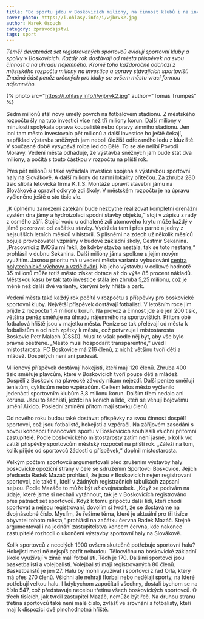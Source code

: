 ```yaml
---
title: "Do sportu jdou v Boskovicích miliony, na činnost klubů i na investice "
cover-photo: https://i.ohlasy.info/i/wjbrvk2.jpg
author: Marek Osouch
category: zpravodajství
tags: sport
---
```


*Téměř devatenáct set registrovaných sportovců evidují sportovní kluby a spolky v Boskovicích. Každý rok dostávají od města příspěvek na svou činnost a na úhradu nájemného. Kromě toho každoročně odchází z městského rozpočtu miliony na investice a opravy stávajících sportovišť. Značná část peněz určených pro kluby se ovšem městu vrací formou nájemného.*

{% photo src="https://i.ohlasy.info/i/wjbrvk2.jpg" author="Tomáš Trumpeš" %}

Sedm milionů stál nový umělý povrch na fotbalovém stadionu. Z městského rozpočtu šly na tuto investici více než tři miliony korun. Další miliony v minulosti spolykala oprava koupaliště nebo úpravy zimního stadionu. Jen loni tam město investovalo pět milionů a další investice ho ještě čekají, například výstavba sněžných jam neboli úložišť odřezaného ledu z kluziště. V současné době vysypává rolba led do Bělé. To se ale nelíbí Povodí Moravy. Vedení města odhaduje, že výstavba sněžných jam bude stát dva miliony, a počítá s touto částkou v rozpočtu na příští rok.

Přes pět milionů si také vyžádala investice spojená s výstavbou sportovní haly na Slovákově. A další miliony do tamní lokality přitečou. Za zhruba 280 tisíc slíbila letovická firma K.T.S. Montáže upravit stavební jámu na Slovákově a opravit odkryté zdi školy. V městském rozpočtu je na úpravu vyčleněno ještě o sto tisíc víc.

„K úplnému zamezení zatékání bude nezbytné realizovat kompletní drenážní systém dna jámy a hydroizolaci spodní stavby objektu,“ stojí v zápisu z rady z osmého září. Stojící vodu u odhalené zdi atomového krytu může každý v jámě pozorovat od začátku stavby. Vydržela tam i přes parné a jedny z nejsušších letních měsíců v historii. S plísněmi na zdech už několik měsíců bojuje provozovatel vzpírány v budově základní školy, Čestmír Sekanina. „Pracovníci z IMOSu mi řekli, že kdyby stavba nestála, tak se toto nestane,“ prohlásil v dubnu  Sekanina. Další miliony jáma spolkne s jejím novým využitím. Jasnou prioritu má u vedení města varianta vybudování [centra polytechnické výchovy a vzdělávání](/clanky/2015/10/budoucnost-slovakovy.html). Na jeho výstavbu v celkové hodnotě 35 milionů může totiž město získat dotace až do výše 85 procent nákladů. Městskou kasu by tak tato investice stála jen zhruba 5,25 milionu, což je méně než další dvě varianty, kterými byly hřiště a park.

Vedení města také každý rok počítá v rozpočtu s příspěvky pro boskovické sportovní kluby. Největší příspěvek dostávají fotbalisti. V letošním roce jim přijde z rozpočtu 1,4 milionu korun. Na provoz a činnost jde ale jen 200 tisíc, většina peněz směřuje na úhradu nájemného na sportovištích. Přitom obě fotbalová hřiště jsou v majetku města. Peníze se tak přelévají od města k fotbalistům a od nich zpátky k městu, což potvrzuje i místostarosta Boskovic Petr Malach (ČSSD). Musí to však podle něj být, aby vše bylo právně ošetřené. „Město musí hospodařit transparentně,“ uvedl místostarosta. FC Boskovice má 216 členů, z nichž většinu tvoří děti a mládež. Dospělých není ani padesát.

Milionový příspěvek dostávají hokejisti, kteří mají 120 členů. Zhruba 400 tisíc směřuje plavcům, které v Boskovicích tvoří pouze děti a mládež. Dospělí z Boskovic na plavecké závody nikam nejezdí. Další peníze směřují tenistům, cyklistům nebo vzpěračům. Celkem letos město vyčlenilo jedenácti sportovním klubům 3,8 milionu korun. Dalším třem nedalo ani korunu. Jsou to šachisti, jezdci na koních a lidé, kteří se věnují bojovému umění Aikido. Poslední zmínění přitom mají stovku členů. 

Od nového roku budou také dostávat příspěvky na svou činnost dospělí sportovci, což jsou fotbalisté, hokejisti a vzpěrači. Na záříjovém zasedání s novou koncepcí financování sportu v Boskovicích souhlasili všichni přítomní zastupitelé. Podle boskovického místostarosty zatím není jasné, o kolik víc zatíží příspěvky sportovcům městský rozpočet na příští rok. „Záleží na tom, kolik přijde od sportovců žádostí o příspěvek,“ doplnil místostarosta.

Velkým počtem sportovců argumentovali před zrušením výstavby haly boskovické opoziční strany v čele se sdružením Sportovci Boskovice. Jejich předseda Radek Mazáč prohlásil, že jsou v Boskovicích nejen registrovaní sportovci, ale také ti, kteří v žádných registračních tabulkách zapsaní nejsou. Podle Mazáče to může být až dvojnásobek. „Když se podívám na údaje, které jsme si nechali vytáhnout, tak je v Boskovicích registrováno přes patnáct set sportovců. Když k tomu připočtu další lidi, kteří chodí sportovat a nejsou registrovaní, dovolím si tvrdit, že se dostáváme na dvojnásobné číslo. Myslím, že řešíme téma, které je aktuální pro tři tisíce obyvatel tohoto města,“ prohlásil na začátku června Radek Mazáč. Stejně argumentoval i na jednání zastupitelstva koncem června, kde nakonec zastupitelé rozhodli o ukončení výstavby sportovní haly na Slovákově.

Kolik sportovců z necelých 1900 ovšem skutečně potřebuje sportovní halu? Hokejisti mezi ně nejspíš patřit nebudou. Tělocvičnu na boskovické základní škole využívají v zimě malí fotbalisti. Těch je 170. Dalšími sportovci jsou basketbalisti a volejbalisti. Volejbalisti mají registrovaných 80 členů. Basketbalistů je jen 27. Halu by mohli využívat i sportovci z řad Orla, který má přes 270 členů. Všichni ale nehrají florbal nebo nedělají sporty, na které potřebují velkou halu. I kdybychom započítali všechny, dostali bychom se na číslo 547, což představuje necelou třetinu všech boskovických sportovců. O třech tisících, jak tvrdil zastupitel Mazáč, nemůže být řeč. Na druhou stranu třetina sportovců také není malé číslo, zvlášť ve srovnání s fotbalisty, kteří mají k dispozici dvě plnohodnotná hřiště.
